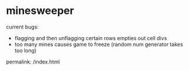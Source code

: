# minesweeper

current bugs:
- flagging and then unflagging certain rows empties out cell divs 
- too many mines causes game to freeze (random num generator takes too long) 

permalink: /index.html
